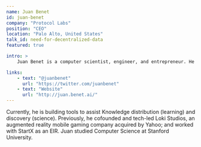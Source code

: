 ```yaml
---
name: Juan Benet
id: juan-benet
company: "Protocol Labs"
position: "CEO"
location: "Palo Alto, United States"
talk_id: need-for-decentralized-data
featured: true

intro: >
    Juan Benet is a computer scientist, engineer, and entrepreneur. He is obsessed with knowledge and involved in Protocol Labs, IPFS and Filecoin.

links:
    - text: "@juanbenet"
      url: "https://twitter.com/juanbenet"
    - text: "Website"
      url: "http://juan.benet.ai/"
---
```


Currently, he is building tools to assist Knowledge distribution (learning) and discovery (science). Previously, he cofounded and tech-led Loki Studios, an augmented reality mobile gaming company acquired by Yahoo; and worked with StartX as an EIR. Juan studied Computer Science at Stanford University.
